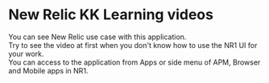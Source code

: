 # New Relic KK Learning videos
You can see New Relic use case with this application.  
Try to see the video at first when you don't know how to use the NR1 UI for your work.  
You can access to the application from Apps or side menu of APM, Browser and Mobile apps in NR1.   
